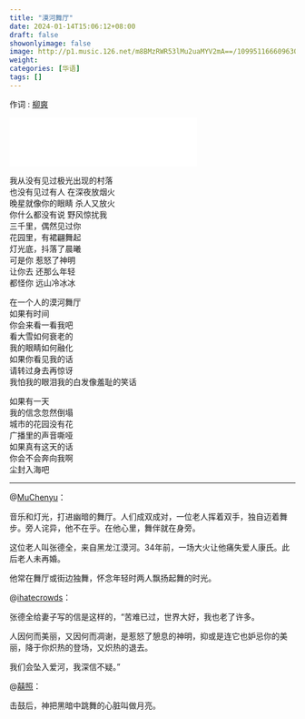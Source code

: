 ```yaml
---
title: "漠河舞厅"
date: 2024-01-14T15:06:12+08:00
draft: false
showonlyimage: false
image: http://p1.music.126.net/m8BMzRWR53lMu2uaMYV2mA==/109951166609630672.jpg
weight: 
categories: [华语]
tags: []
---
```


作词 : [柳爽](https://music.163.com/#/song?id=1894094482&userid=29382116)
<!--more-->
<iframe frameborder="no" border="0" marginwidth="0" marginheight="0" width=330 height=86 src="//music.163.com/outchain/player?type=2&id=1894094482&auto=1&height=66"></iframe>

我从没有见过极光出现的村落  
也没有见过有人 在深夜放烟火  
晚星就像你的眼睛 杀人又放火  
你什么都没有说 野风惊扰我  
三千里，偶然见过你  
花园里，有裙翩舞起  
灯光底，抖落了晨曦  
可是你 惹怒了神明  
让你去 还那么年轻  
都怪你 远山冷冰冰  

在一个人的漠河舞厅  
如果有时间  
你会来看一看我吧  
看大雪如何衰老的  
我的眼睛如何融化  
如果你看见我的话  
请转过身去再惊讶  
我怕我的眼泪我的白发像羞耻的笑话  
  
如果有一天  
我的信念忽然倒塌  
城市的花园没有花  
广播里的声音嘶哑  
如果真有这天的话  
你会不会奔向我啊  
尘封入海吧  

---

@[MuChenyu](https://music.163.com/user/home?id=80989788)：

音乐和灯光，打进幽暗的舞厅。人们成双成对，一位老人挥着双手，独自迈着舞步。旁人诧异，他不在乎。在他心里，舞伴就在身旁。

这位老人叫张德全，来自黑龙江漠河。34年前，一场大火让他痛失爱人康氏。此后老人未再婚。

他常在舞厅或街边独舞，怀念年轻时两人飘扬起舞的时光。

@[ihatecrowds](https://music.163.com/user/home?id=293162446)：

张德全给妻子写的信是这样的，“苦难已过，世界大好，我也老了许多。

人因何而美丽，又因何而凋谢，是惹怒了憩息的神明，抑或是连它也妒忌你的美丽，降于你炽热的登场，又炽热的退去。

我们会坠入爱河，我深信不疑。”

@[囍照](https://music.163.com/user/home?id=122309237)：

击鼓后，神把黑暗中跳舞的心脏叫做月亮。
